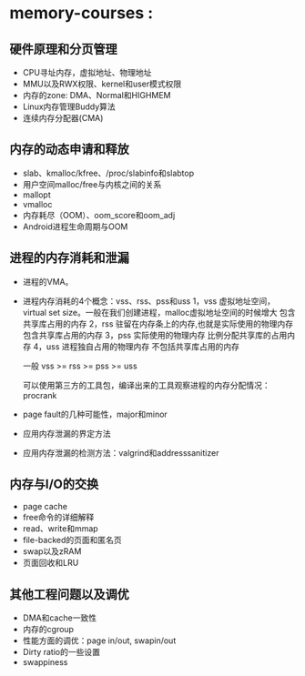 # memory-courses :

## 硬件原理和分页管理

*   CPU寻址内存，虚拟地址、物理地址
*   MMU以及RWX权限、kernel和user模式权限
*   内存的zone: DMA、Normal和HIGHMEM
*   Linux内存管理Buddy算法
*   连续内存分配器(CMA)

## 内存的动态申请和释放

*   slab、kmalloc/kfree、/proc/slabinfo和slabtop
*   用户空间malloc/free与内核之间的关系
*   mallopt
*   vmalloc
*   内存耗尽（OOM）、oom_score和oom_adj
*   Android进程生命周期与OOM

## 进程的内存消耗和泄漏

*   进程的VMA。
*   进程内存消耗的4个概念：vss、rss、pss和uss
	1，vss
		虚拟地址空间，virtual set size。一般在我们创建进程，malloc虚拟地址空间的时候增大
		包含共享库占用的内存
	2，rss
		驻留在内存条上的内存,也就是实际使用的物理内存
		包含共享库占用的内存
	3，pss
		实际使用的物理内存
		比例分配共享库的占用内存
	4，uss
		进程独自占用的物理内存
		不包括共享库占用的内存

	一般 vss >= rss >= pss >= uss

	可以使用第三方的工具包，编译出来的工具观察进程的内存分配情况：procrank
	
	
*   page fault的几种可能性，major和minor
*   应用内存泄漏的界定方法
*   应用内存泄漏的检测方法：valgrind和addresssanitizer

## 内存与I/O的交换

*   page cache
*   free命令的详细解释
*   read、write和mmap
*   file-backed的页面和匿名页
*   swap以及zRAM
*   页面回收和LRU

## 其他工程问题以及调优

*   DMA和cache一致性
*   内存的cgroup
*   性能方面的调优：page in/out, swapin/out
*   Dirty ratio的一些设置
*   swappiness
